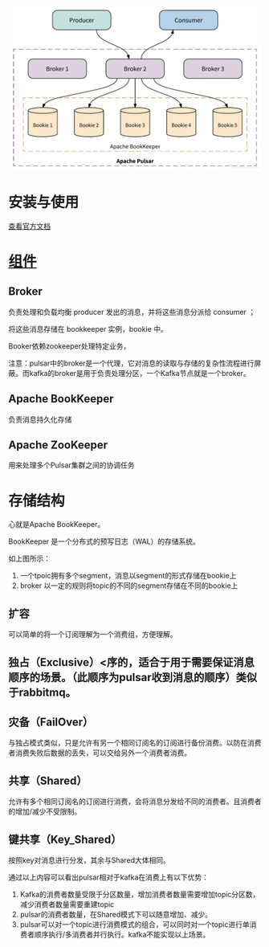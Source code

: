 ![](resources/7B367675D89CEF99F0D9ED9743930276)

安装与使用
=====

[查看官方文档](https://pulsar.apache.org/docs/zh-CN/standalone-docker/)

[组件](https://pulsar.apache.org/docs/zh-CN/concepts-architecture-overview/)
==========================================================================

Broker
------

负责处理和负载均衡 producer 发出的消息，并将这些消息分派给 consumer ；

将这些消息存储在 bookkeeper 实例，bookie 中。

Booker依赖zookeeper处理特定业务，

注意：pulsar中的broker是一个代理，它对消息的读取与存储的复杂性流程进行屏蔽。而kafka的broker是用于负责处理分区，一个Kafka节点就是一个broker。

Apache BookKeeper
-----------------

负责消息持久化存储

Apache ZooKeeper
----------------

用来处理多个Pulsar集群之间的协调任务

存储结构
====

心就是Apache BookKeeper。

BookKeeper 是一个分布式的预写日志（WAL）的存储系统。

如上图所示：

1. 一个tpoic拥有多个segment，消息以segment的形式存储在bookie上
2. broker 以一定的规则将topic的不同的segment存储在不同的bookie上

扩容
--

可以简单的将一个订阅理解为一个消费组，方便理解。

独占（Exclusive）\<[](resources/)序的，适合于用于需要保证消息顺序的场景。（此顺序为pulsar收到消息的顺序）类似于rabbitmq。
--------------------------------------------------------------------------------------

灾备（FailOver）
------------

与独占模式类似，只是允许有另一个相同订阅名的订阅进行备份消费。以防在消费者消费失败后数据的丢失，可以交给另外一个消费者消费。

共享（Shared）
----------

允许有多个相同订阅名的订阅进行消费，会将消息分发给不同的消费者。且消费者的增加/减少不受限制。

键共享（Key\_Shared）
----------------

按照key对消息进行分发，其余与Shared大体相同。

通过以上内容可以看出pulsar相对于kafka在消费上有以下优势：

1. Kafka的消费者数量受限于分区数量，增加消费者数量需要增加topic分区数，减少消费者数量需要重建topic
2. pulsar的消费者数量，在Shared模式下可以随意增加、减少。
3. pulsar可以对一个topic进行消费模式的组合，可以同时对一个topic进行单消费者顺序执行/多消费者并行执行。kafka不能实现以上场景。